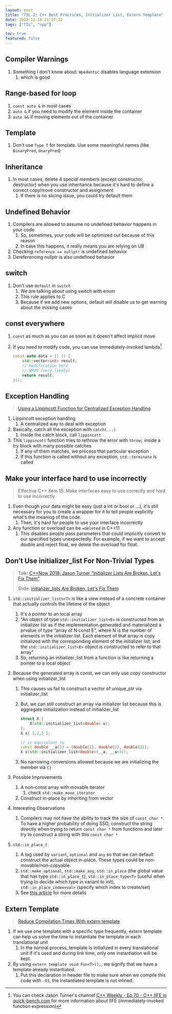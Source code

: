 ```yaml
---
layout: post
title: "TIL-2: C++ Best Practices, Initializer List, Extern Template"
date: 2022-11-16 21:27:32
tags: ["TIL", "cpp"]

toc: true
featured: false
---
```



## Compiler Warnings

1. Something I don't know about: `Wpedantic` disables language extension
    1. which is good

## Range-based for loop

1. `const auto &` in most cases
2. `auto &` if you need to modify the element inside the container
3. `auto &&` if moving elements out of the container

## Template

1. Don't use `Type T` for template. Use some meaningful names (like `BinaryPred`, `UnaryPred`)

## Inheritance

1. In most cases, delete 4 special members (except constructor, destructor) when you use inheritance because it's hard to define a correct copy/move constructor and assignment
    1. If there is no slicing issue, you could try default them

## Undefined Behavior

1. Compilers are allowed to assume no undefined behavior happens in your code
    1. So, sometimes, your code will be optimized out because of this reason
    2. In case this happens, it really means you are relying on UB
2. Checking `reference == nullptr` is undefined behavior
3. Dereferencing nullptr is also undefined behavior

## switch

1. Don't use `default` in `switch`
    1. We are talking about using switch with enum
    2. This rule applies to C
    3. Because if we add new options, default will disable us to get warning about the missing cases

## const everywhere

1. `const` as much as you can as soon as it doesn't affect implicit move
2. If you need to modify code, you can use immediately-invoked lambda[^1]

    ```c++
    const auto data = [] () {
        std::vector<int> result;
        // modification here
        // NRVO (very likely)
        return result;
    }();
    ```

[^1]: You can check Jason Turner's channel [C++ Weekly - Ep 70 - C++ IIFE in quick-bench.com](https://www.youtube.com/watch?v=d4nmNYTM1j8) for more information about IIFE (immediately-invoked function expression)

## Exception Handling

> [Using a Lippincott Function for Centralized Exception Handling](http://cppsecrets.blogspot.com/2013/12/using-lippincott-function-for.html)

1. Lippincott exception handling
    1. A centralized way to deal with exception
2. Basically, catch all the exception with `catch(...)`
    1. Inside the catch block, call `lippincott`
3. This `lippincott` function tries to rethrow the error with `throw;` inside a try block with many possible catches
    1. If any of them matches, we process that particular exception
    2. If this function is called without any exception, `std::terminate` is called

## Make your interface hard to use incorrectly

> Effective C++ item 18: Make interfaces easy to use correctly and hard to use incorrectly

1. Even though your data might be easy (just a int or bool or ...), it's still necessary for you to create a wrapper for it to tell people explicitly what's the meaning of the code.
    1. Then, it's hard for people to use your interface incorrectly
2. Any function or overload can be `=deleted` in C++11
    1. This disables people pass parameters that could implicitly convert to our specified types unexpectedly. For example, if we want to accept double and reject float, we delete the overload for float.


## Don’t Use initializer_list For Non-Trivial Types

> Talk: [C++Now 2018: Jason Turner “Initializer Lists Are Broken, Let's Fix Them”](https://www.youtube.com/watch?v=sSlmmZMFsXQ)
>
> Slide: [initializer_lists Are Broken, Let's Fix Them](https://github.com/boostcon/cppnow_presentations_2018/blob/master/05-09-2018_wednesday/initializer_lists_are_broken__jason_turner__cppnow_05092018.pdf)

1. `std::initializer_lists<T>` is like a view instead of a concrete container that actually controls the lifetime of the object
    1. It's a pointer to an local array
    2. "An object of type `std::initializer_list<E>` is constructed from an initializer list as if the implementation generated and materialized a prvalue of type “array of N const E”, where N is the number of elements in the initializer list. Each element of that array is copy initialized with the corresponding element of the initializer list, and the `std::initializer_list<E>` object is constructed to refer to that array"
    3. So, returning an initializer_list from a function is like returning a pointer to a local object
2. Because the generated array is const, we can only use copy constructor when using initializer_list
    1. This causes us fail to construct a vector of unique_ptr via initializer_list
    2. But, we can still construct an array via initializer list because this is aggregate initialization instead of initializer_list

        ```c++
        struct X {
            X(std::initializer_list<double> v);
        };
        X x{ 1,2,3 };

        // is equivalent to
        const double __a[3] = {double{1}, double{2}, double{3}};
        X x(std::initializer_list<double>(__a, __a+3));
        ```

    3. No narrowing conversions allowed because we are initializing the member via `{}`

3. Possible Improvements
    1. A non-const array with movable iterator
        1. check `std::make_move_iterator`
    2. Construct in-place by inheriting from vector

4. Interesting Observations
    1. Compilers may not have the ability to track the size of `const char *`. To have a higher probability of doing SSO, construct the string directly when trying to return `const char *` from functions and later try to construct a string with this `const char *`

5. `std::in_place_t`
    1. A tag used by `variant`, `optional` and `any` so that we can default construct the actual object in-place. These types could be non-movable/non-copyable.
    2. `std::make_optional`, `std::make_any`, `std::in_place` (the global value that has type `std::in_place_t`), `std::in_place_type<T>` (useful when trying to decide which type in variant to init), `std::in_place_index<val>` (specify which index to create/set)
    3. See [this article](https://www.cppstories.com/2018/07/in-place-cpp17/) for more details


## Extern Template

> [Reduce Compilation Times With extern template](https://arne-mertz.de/2019/02/extern-template-reduce-compile-times/)

1. If we use one template with a specific type frequently, extern template can help us solve the time to instantiate the template in each translational unit
    1. In the normal process, template is initialized in every translational unit if it's used and during link time, only one instantiation will be kept.
2. By using `extern template void Fun<T>();`, we signify that we have a template already instantiated.
    1. Put this declaration in header file to make sure when we compile this code with `-O3`, the instantiated template is not inlined.